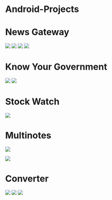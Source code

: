 # Android-Projects

# News Gateway

![](News%20Gateway%20/shot1.png)
![](News%20Gateway%20/shot2.png)
![](News%20Gateway%20/shot3.png)
![](News%20Gateway%20/shot4.png)

# Know Your Government




![](https://raw.githubusercontent.com/siddharth436/Android-Projects/master/Know-Your-Government_final/img1.png) 
![](https://raw.githubusercontent.com/siddharth436/Android-Projects/master/Know-Your-Government_final/img3.png)



# Stock Watch



![](https://raw.githubusercontent.com/siddharth436/Android-Projects/master/Stock%20Watch/img1.png)



# Multinotes


![](https://raw.githubusercontent.com/siddharth436/Android-Projects/master/MultiNotes/Notes_1.png) 


![](https://raw.githubusercontent.com/siddharth436/Android-Projects/master/MultiNotes/Notes_2.png)

# Converter

![](https://raw.githubusercontent.com/siddharth436/Android-Projects/master/Converter/converter_1.png) ![](https://raw.githubusercontent.com/siddharth436/Android-Projects/master/Converter/converter_2.png)
![](https://raw.githubusercontent.com/siddharth436/Android-Projects/master/Converter/converter_3.png)

















